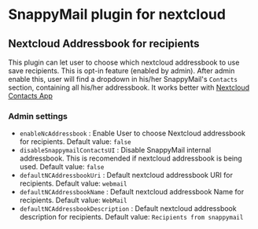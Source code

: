 # SnappyMail plugin for nextcloud

## Nextcloud Addressbook for recipients

 This plugin can let user to choose which nextcloud addressbook to use save recipients. This is opt-in feature (enabled by admin). After admin enable this, user will find a dropdown in his/her SnappyMail's `Contacts` section, containing all his/her addressbook. It works better with [Nextcloud Contacts App](https://github.com/nextcloud/contacts/)

### Admin settings

- `enableNcAddressbook` : Enable User to choose Nextcloud addressbook for recipients. Default value: `false`
- `disableSnappymailContactsUI` : Disable SnappyMail internal addressbook. This is recomended if nextcloud addressbook is being used. Default value: `false`
- `defaultNCAddressbookUri` : Default nextcloud addressbook URI for recipients. Default value: `webmail`
- `defaultNCAddressbookName` : Default nextcloud addressbook Name for recipients. Default value: `WebMail`
- `defaultNCAddressbookDescription` : Default nextcloud addressbook description for recipients. Default value: `Recipients from snappymail`

